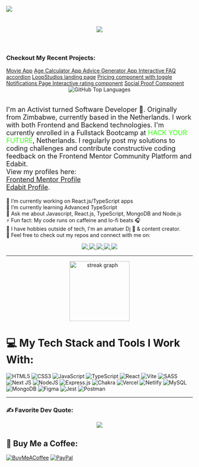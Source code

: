 
[![](https://visitcount.itsvg.in/api?id=Marley-Semende&icon=0&color=2)](https://visitcount.itsvg.in)
<h1 align="center">
    <img src="https://readme-typing-svg.herokuapp.com/?font=Proza+Libre&color=E7F71F&size=35&center=true&vCenter=true&width=600&height=70&duration=4000&lines=Hello+Dev+Community!+👋🏿;+I'm+Marley+Sande👨🏿‍💻;" /> 
</h1> 
<br>

<h3>Checkout My Recent Projects:</h3>
<a href="https://marley-marl-movie-app.netlify.app">Movie App</a>
<a href="https://marley-marl-age-calculator-app.netlify.app/">Age Calculator App </a>
<a href="https://marley-advice-app.netlify.app/">Advice Generator App </a>
<a href="https://marley-marl-interactive-faq-accordion.netlify.app/">Interactive FAQ accordion</a>
<a href="https://loopstudios-marley-marl.netlify.app/">LoopStudios landing page</a>
<a href="https://marley-marl-pricing-component.netlify.app/">Pricing component with toggle </a>
<a href="https://marley-notifications-page.netlify.app/">Notifications Page </a>
<a href="https://marley-marl-interactive-rating-compon.netlify.app/">Interactive rating component</a>
<a href="https://marley-marl-social-proof-section.netlify.app//">Social Proof Component</a>

<div align="center">
<img src="https://github-readme-stats.vercel.app/api/top-langs/?username=Marley-Semende&theme=github_dark&hide_border=true&include_all_commits=true&count_private=false&layout=compact" alt="GitHub Top Languages" />

</div>
<br>


 <p align="left" style="font-size: 18px" style="font-family: Proza+Libre">I'm an Activist turned Software Developer 🚀. Originally from Zimbabwe, currently based in the Netherlands. I work with both Frontend and Backend technologies. I'm currently enrolled in a Fullstack Bootcamp at <span style="color: #39FF14; text-transform: uppercase;">Hack Your Future</span>, Netherlands. I regularly post my solutions to coding challenges and contribute constructive coding feedback on the Frontend Mentor Community Platform and Edabit. <br>View my profiles here: <br><a href="https://www.frontendmentor.io/profile/Marley-Semende" style="color:light-blue; text-decoration:underline;">Frontend Mentor Profile</a> <br><a href="https://edabit.com/user/bGHigu9FuYZoxJuwW" style="color:light-blue; text-decoration:underline;">Edabit Profile</a>. <br>
 

🔭 I’m currently working on React.js/TypeScript apps<br>🌱 I’m currently learning Advanced TypeScript<br>💬 Ask me about Javascript, React.js, TypeScript, MongoDB and Node.js<br>⚡ Fun fact: My code runs on caffeine and lo-fi beats 🎧<br> 🎨 I have hobbies outside of tech, I'm an amatuer Dj 🎹 & content creator. <br> 📧 Feel free to check out my repos and connect with me on: <br>
 

 
<div align="center"> 
  <a href="mailto:marley.semende@gmail.com">
    <img src="https://img.shields.io/badge/Gmail-D14836?style=for-the-badge&logo=gmail&logoColor=white" />
  </a>
  <a href="https://www.linkedin.com/in/marley-semende-web-dev/" target="_blank">
    <img src="https://img.shields.io/badge/LinkedIn-0077B5?style=for-the-badge&logo=linkedin&logoColor=white" target="_blank" />
  </a>
  <a href="https://dev.to/marley-marl" target="_blank">
     <img src="https://img.shields.io/badge/dev.to-0A0A0A?style=for-the-badge&logo=devdotto&logoColor=white" target="_blank" /> 
  </a>
  <a href="https://leetcode.com/MarleySemende/" target="_blank">
     <img src="https://img.shields.io/badge/-LeetCode-FFA116?style=for-the-badge&logo=LeetCode&logoColor=black" target="_blank" /> 
  </a>

<a href="https://leetcode.com/MarleySemende/" target="_blank">
     <img src="https://img.shields.io/badge/Twitter-1DA1F2?style=for-the-badge&logo=twitter&logoColor=white
" target="_blank" /> 
  </a>
</div>


 <hr/>
 
 <div align="center">
  <img src="https://streak-stats.demolab.com?user=marley-semende&locale=en&mode=weekly&theme=yeblu&hide_border=true&border_radius=5&order=3" height="162" alt="streak graph"  />
</div>

# 💻 My Tech Stack and Tools I Work With:
![HTML5](https://img.shields.io/badge/html5-%23E34F26.svg?style=for-the-badge&logo=html5&logoColor=white) ![CSS3](https://img.shields.io/badge/css3-%231572B6.svg?style=for-the-badge&logo=css3&logoColor=white) ![JavaScript](https://img.shields.io/badge/javascript-%23323330.svg?style=for-the-badge&logo=javascript&logoColor=%23F7DF1E) ![TypeScript](https://img.shields.io/badge/typescript-%23007ACC.svg?style=for-the-badge&logo=typescript&logoColor=white) ![React](https://img.shields.io/badge/react-%2320232a.svg?style=for-the-badge&logo=react&logoColor=%2361DAFB) ![Vite](https://img.shields.io/badge/vite-%23646CFF.svg?style=for-the-badge&logo=vite&logoColor=white) ![SASS](https://img.shields.io/badge/SASS-hotpink.svg?style=for-the-badge&logo=SASS&logoColor=white) ![Next JS](https://img.shields.io/badge/Next-black?style=for-the-badge&logo=next.js&logoColor=white) ![NodeJS](https://img.shields.io/badge/node.js-6DA55F?style=for-the-badge&logo=node.js&logoColor=white) ![Express.js](https://img.shields.io/badge/express.js-%23404d59.svg?style=for-the-badge&logo=express&logoColor=%2361DAFB) ![Chakra](https://img.shields.io/badge/chakra-%234ED1C5.svg?style=for-the-badge&logo=chakraui&logoColor=white) ![Vercel](https://img.shields.io/badge/vercel-%23000000.svg?style=for-the-badge&logo=vercel&logoColor=white) ![Netlify](https://img.shields.io/badge/netlify-%23000000.svg?style=for-the-badge&logo=netlify&logoColor=#00C7B7) ![MySQL](https://img.shields.io/badge/mysql-%2300000f.svg?style=for-the-badge&logo=mysql&logoColor=white) ![MongoDB](https://img.shields.io/badge/MongoDB-%234ea94b.svg?style=for-the-badge&logo=mongodb&logoColor=white) ![Figma](https://img.shields.io/badge/figma-%23F24E1E.svg?style=for-the-badge&logo=figma&logoColor=white) ![Jest](https://img.shields.io/badge/-jest-%23C21325?style=for-the-badge&logo=jest&logoColor=white) ![Postman](https://img.shields.io/badge/Postman-FF6C37?style=for-the-badge&logo=postman&logoColor=white)
<br />
<hr />

### ✍️ Favorite Dev Quote:
<div align="center">
    
![](https://quotes-github-readme.vercel.app/api?type=vertical&theme=radical)

</div>

  ## 🧋 Buy Me a Coffee:
  [![BuyMeACoffee](https://img.shields.io/badge/Buy%20Me%20a%20Coffee-ffdd00?style=for-the-badge&logo=buy-me-a-coffee&logoColor=black)](https://buymeacoffee.com/@marley.sande) [![PayPal](https://img.shields.io/badge/PayPal-00457C?style=for-the-badge&logo=paypal&logoColor=white)](https://paypal.me/marley.semende@gmail.com) 


